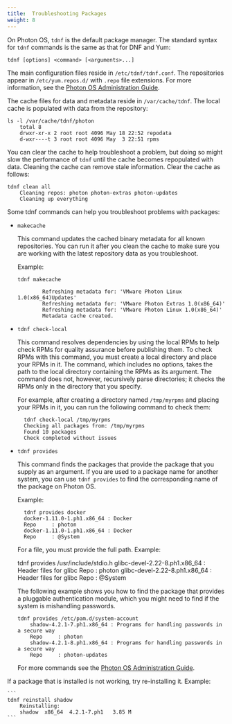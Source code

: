 ```yaml
---
title:  Troubleshooting Packages
weight: 8
---
```


On Photon OS, `tdnf` is the default package manager. The standard syntax for `tdnf` commands is the same as that for DNF and Yum: 
	
```
tdnf [options] <command> [<arguments>...]
```

The main configuration files reside in `/etc/tdnf/tdnf.conf`. The repositories appear in `/etc/yum.repos.d/` with `.repo` file extensions. For more information, see the [Photon OS Administration Guide](../../administration-guide/).

The cache files for data and metadata reside in `/var/cache/tdnf`. The local cache is populated with data from the repository: 
	
```
ls -l /var/cache/tdnf/photon
	total 8
	drwxr-xr-x 2 root root 4096 May 18 22:52 repodata
	d-wxr----t 3 root root 4096 May  3 22:51 rpms
```

You can clear the cache to help troubleshoot a problem, but doing so might slow the performance of `tdnf` until the cache becomes repopulated with data. Cleaning the cache can remove stale information. Clear the cache as follows: 
	
```
tdnf clean all
	Cleaning repos: photon photon-extras photon-updates 
	Cleaning up everything
```

Some tdnf commands can help you troubleshoot problems with packages:

- `makecache` 

    This command updates the cached binary metadata for all known repositories. You can run it after you clean the cache to make sure you are working with the latest repository data as you troubleshoot. 
    
    Example:
       
    ```
    tdnf makecache
           
           	Refreshing metadata for: 'VMware Photon Linux 1.0(x86_64)Updates'
           	Refreshing metadata for: 'VMware Photon Extras 1.0(x86_64)'
           	Refreshing metadata for: 'VMware Photon Linux 1.0(x86_64)'
           	Metadata cache created.
    ```

- `tdnf check-local`
    
    This command resolves dependencies by using the local RPMs to help check RPMs for quality assurance before publishing them. To check RPMs with this command, you must create a local directory and place your RPMs in it. The command, which includes no options, takes the path to the local directory containing the RPMs as its argument. The command does not, however, recursively parse directories; it checks the RPMs only in the directory that you specify. 
    
    For example, after creating a directory named `/tmp/myrpms` and placing your RPMs in it, you can run the following command to check them:  
    
    	tdnf check-local /tmp/myrpms
    	Checking all packages from: /tmp/myrpms
    	Found 10 packages
    	Check completed without issues
    
- `tdnf provides`
    
    This command finds the packages that provide the package that you supply as an argument. If you are used to a package name for another system, you can use `tdnf provides` to find the corresponding name of the package on Photon OS. 
    
    Example: 
    
    	tdnf provides docker
    	docker-1.11.0-1.ph1.x86_64 : Docker
    	Repo     : photon
    	docker-1.11.0-1.ph1.x86_64 : Docker
    	Repo     : @System

    For a file, you must provide the full path. Example: 

	tdnf provides /usr/include/stdio.h
	glibc-devel-2.22-8.ph1.x86_64 : Header files for glibc
	Repo     : photon
	glibc-devel-2.22-8.ph1.x86_64 : Header files for glibc
	Repo     : @System

    The following example shows you how to find the package that provides a pluggable authentication module, which you might need to find if the system is mishandling passwords. 

    ```
    tdnf provides /etc/pam.d/system-account
    	shadow-4.2.1-7.ph1.x86_64 : Programs for handling passwords in a secure way
    	Repo     : photon
    	shadow-4.2.1-8.ph1.x86_64 : Programs for handling passwords in a secure way
    	Repo     : photon-updates
    ```

    For more commands see the [Photon OS Administration Guide](../../administration-guide/).

If a package that is installed is not working, try re-installing it. 
Example: 
    	
    ```
    tdnf reinstall shadow
    	Reinstalling:
    	shadow 	x86_64 	4.2.1-7.ph1   3.85 M
    ```
